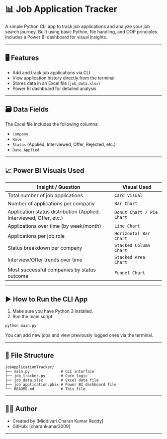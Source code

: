 # 📊 Job Application Tracker

A simple Python CLI app to track job applications and analyze your job search journey. Built using basic Python, file handling, and OOP principles. Includes a Power BI dashboard for visual insights.

---

## 🖥️ Features

- Add and track job applications via CLI
- View application history directly from the terminal
- Stores data in an Excel file (`job_data.xlsx`)
- Power BI dashboard for detailed analysis

---

## 🗃️ Data Fields

The Excel file includes the following columns:

- `Company`
- `Role`
- `Status` (Applied, Interviewed, Offer, Rejected, etc.)
- `Date Applied`

---

## 📈 Power BI Visuals Used

| Insight / Question                                                          | Visual Used               |
|-----------------------------------------------------------------------------|----------------------------|
| Total number of job applications                                           | `Card Visual`             |
| Number of applications per company                                         | `Bar Chart`               |
| Application status distribution (Applied, Interviewed, Offer, etc.)        | `Donut Chart / Pie Chart` |
| Applications over time (by week/month)                                     | `Line Chart`              |
| Applications per job role                                                  | `Horizontal Bar Chart`    |
| Status breakdown per company                                               | `Stacked Column Chart`    |
| Interview/Offer trends over time                                           | `Stacked Area Chart`      |
| Most successful companies by status outcome                                | `Funnel Chart`            |

---

## ▶️ How to Run the CLI App

1. Make sure you have Python 3 installed.
2. Run the main script:

```bash
python main.py
```

You can add new jobs and view previously logged ones via the terminal.

---

## 📂 File Structure

```
JobApplicationTracker/
├── main.py              # CLI interface
├── job_tracker.py       # Core logic
├── job_data.xlsx        # Excel data file
├── job application.pbix # Power BI dashboard file
└── README.md            # This file
```

---

## 👨‍💻 Author

- Created by [Middivari Charan Kumar Reddy]
- GitHub: [charankumar3009]

---